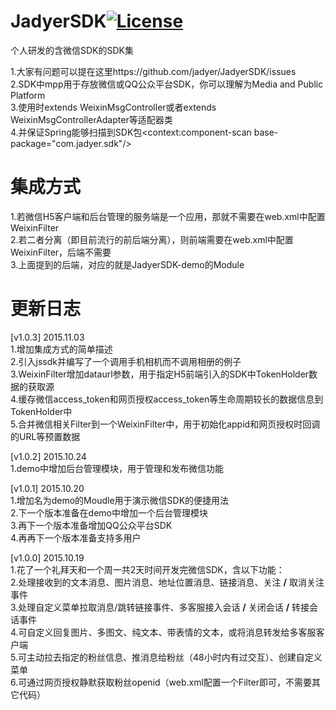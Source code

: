 # JadyerSDK[![License](https://img.shields.io/hexpm/l/plug.svg)](https://github.com/jadyer/JadyerSDK/blob/master/LICENSE)
个人研发的含微信SDK的SDK集<br/>

1.大家有问题可以提在这里https://github.com/jadyer/JadyerSDK/issues<br/>
2.SDK中mpp用于存放微信或QQ公众平台SDK，你可以理解为Media and Public Platform<br/>
3.使用时extends WeixinMsgController或者extends WeixinMsgControllerAdapter等适配器类<br/>
4.并保证Spring能够扫描到SDK包&lt;context:component-scan base-package="com.jadyer.sdk"/&gt;<br/>

# 集成方式
1.若微信H5客户端和后台管理的服务端是一个应用，那就不需要在web.xml中配置WeixinFilter<br/>
2.若二者分离（即目前流行的前后端分离），则前端需要在web.xml中配置WeixinFilter，后端不需要<br/>
3.上面提到的后端，对应的就是JadyerSDK-demo的Module<br/>

# 更新日志
[v1.0.3] 2015.11.03<br/>
1.增加集成方式的简单描述<br/>
2.引入jssdk并编写了一个调用手机相机而不调用相册的例子<br/>
3.WeixinFilter增加dataurl参数，用于指定H5前端引入的SDK中TokenHolder数据的获取源<br/>
4.缓存微信access_token和网页授权access_token等生命周期较长的数据信息到TokenHolder中<br/>
5.合并微信相关Filter到一个WeixinFilter中，用于初始化appid和网页授权时回调的URL等预置数据<br/>

[v1.0.2] 2015.10.24<br/>
1.demo中增加后台管理模块，用于管理和发布微信功能<br/>

[v1.0.1] 2015.10.20<br/>
1.增加名为demo的Moudle用于演示微信SDK的便捷用法<br/>
2.下一个版本准备在demo中增加一个后台管理模块<br/>
3.再下一个版本准备增加QQ公众平台SDK<br/>
4.再再下一个版本准备支持多用户<br/>

[v1.0.0] 2015.10.19<br/>
1.花了一个礼拜天和一个周一共2天时间开发完微信SDK，含以下功能：<br/>
2.处理接收到的文本消息、图片消息、地址位置消息、链接消息、关注&nbsp;<b>/</b>&nbsp;取消关注事件<br/>
3.处理自定义菜单拉取消息/跳转链接事件、多客服接入会话&nbsp;<b>/</b>&nbsp;关闭会话&nbsp;<b>/</b>&nbsp;转接会话事件<br/>
4.可自定义回复图片、多图文、纯文本、带表情的文本，或将消息转发给多客服客户端<br/>
5.可主动拉去指定的粉丝信息、推消息给粉丝（48小时内有过交互）、创建自定义菜单<br/>
6.可通过网页授权静默获取粉丝openid（web.xml配置一个Filter即可，不需要其它代码）